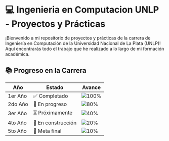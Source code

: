# 💻 **Ingenieria en Computacion UNLP - Proyectos y Prácticas**

¡Bienvenido a mi repositorio de proyectos y prácticas de la carrera de Ingeniería en Computación de la Universidad Nacional de La Plata (UNLP)! Aquí encontrarás todo el trabajo que he realizado a lo largo de mi formación académica.

## 📚 **Progreso en la Carrera**
| Año | Estado | Avance |
|-----|--------|--------|
| 1er Año | ✅ Completado | ![100%](https://progress-bar.dev/100) |
| 2do Año | 🔄 En progreso | ![80%](https://progress-bar.dev/80) |
| 3er Año | ⏳ Próximamente | ![40%](https://progress-bar.dev/40) |
| 4to Año | 🚧 En construcción | ![20%](https://progress-bar.dev/20) |
| 5to Año | 🚀 Meta final | ![10%](https://progress-bar.dev/10) |

